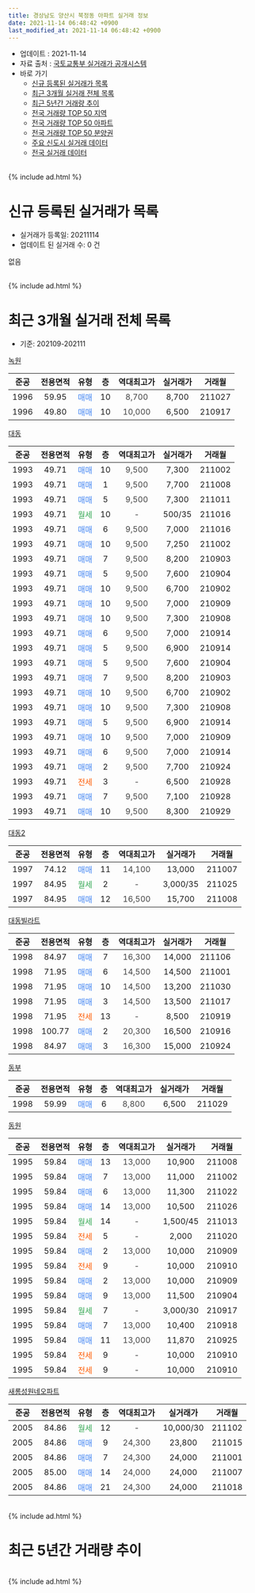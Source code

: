 ```yaml
---
title: 경상남도 양산시 북정동 아파트 실거래 정보
date: 2021-11-14 06:48:42 +0900
last_modified_at: 2021-11-14 06:48:42 +0900
---
```


* 업데이트 : 2021-11-14
* 자료 출처 : [국토교통부 실거래가 공개시스템](http://rt.molit.go.kr)
* 바로 가기
    * [신규 등록된 실거래가 목록](#신규-등록된-실거래가-목록)
    * [최근 3개월 실거래 전체 목록](#최근-3개월-실거래-전체-목록)
    * [최근 5년간 거래량 추이](#최근-5년간-거래량-추이)
    * [전국 거래량 TOP 50 지역](https://inasie.github.io/apt-trade-info/최근-3개월-전국에서-가장-거래가-많이-발생한-지역)
    * [전국 거래량 TOP 50 아파트](https://inasie.github.io/apt-trade-info/최근-3개월-전국에서-가장-거래가-많이-발생한-아파트)
    * [전국 거래량 TOP 50 분양권](https://inasie.github.io/apt-trade-info/최근-3개월-전국에서-가장-거래가-많이-발생한-분양권)
    * [주요 신도시 실거래 데이터](https://inasie.github.io/apt-trade-info/주요-신도시)
    * [전국 실거래 데이터](https://inasie.github.io/apt-trade-info/전국)
<br>
{% include ad.html %}
<br>

# 신규 등록된 실거래가 목록
* 실거래가 등록일: 20211114
* 업데이트 된 실거래 수: 0 건

없음

<br>
{% include ad.html %}
<br>

# 최근 3개월 실거래 전체 목록
* 기준: 202109-202111


[녹원](https://search.naver.com/search.naver?query=%EA%B2%BD%EC%83%81%EB%82%A8%EB%8F%84+%EC%96%91%EC%82%B0%EC%8B%9C+%EB%B6%81%EC%A0%95%EB%8F%99+%EB%85%B9%EC%9B%90)

|준공|전용면적|유형|층|역대최고가|실거래가|거래월|
|:---:|:---:|:---:|:---:|:---:|:---:|:---:|
|1996|59.95|<span style="color:#4285f3">매매</span>|10|<span style="color:#444444">8,700</span>|8,700|211027|
|1996|49.80|<span style="color:#4285f3">매매</span>|10|<span style="color:#444444">10,000</span>|6,500|210917|

[대동](https://search.naver.com/search.naver?query=%EA%B2%BD%EC%83%81%EB%82%A8%EB%8F%84+%EC%96%91%EC%82%B0%EC%8B%9C+%EB%B6%81%EC%A0%95%EB%8F%99+%EB%8C%80%EB%8F%99)

|준공|전용면적|유형|층|역대최고가|실거래가|거래월|
|:---:|:---:|:---:|:---:|:---:|:---:|:---:|
|1993|49.71|<span style="color:#4285f3">매매</span>|10|<span style="color:#444444">9,500</span>|7,300|211002|
|1993|49.71|<span style="color:#4285f3">매매</span>|1|<span style="color:#444444">9,500</span>|7,700|211008|
|1993|49.71|<span style="color:#4285f3">매매</span>|5|<span style="color:#444444">9,500</span>|7,300|211011|
|1993|49.71|<span style="color:#34a853">월세</span>|10|<span style="color:#444444">-</span>|500/35|211016|
|1993|49.71|<span style="color:#4285f3">매매</span>|6|<span style="color:#444444">9,500</span>|7,000|211016|
|1993|49.71|<span style="color:#4285f3">매매</span>|10|<span style="color:#444444">9,500</span>|7,250|211002|
|1993|49.71|<span style="color:#4285f3">매매</span>|7|<span style="color:#444444">9,500</span>|8,200|210903|
|1993|49.71|<span style="color:#4285f3">매매</span>|5|<span style="color:#444444">9,500</span>|7,600|210904|
|1993|49.71|<span style="color:#4285f3">매매</span>|10|<span style="color:#444444">9,500</span>|6,700|210902|
|1993|49.71|<span style="color:#4285f3">매매</span>|10|<span style="color:#444444">9,500</span>|7,000|210909|
|1993|49.71|<span style="color:#4285f3">매매</span>|10|<span style="color:#444444">9,500</span>|7,300|210908|
|1993|49.71|<span style="color:#4285f3">매매</span>|6|<span style="color:#444444">9,500</span>|7,000|210914|
|1993|49.71|<span style="color:#4285f3">매매</span>|5|<span style="color:#444444">9,500</span>|6,900|210914|
|1993|49.71|<span style="color:#4285f3">매매</span>|5|<span style="color:#444444">9,500</span>|7,600|210904|
|1993|49.71|<span style="color:#4285f3">매매</span>|7|<span style="color:#444444">9,500</span>|8,200|210903|
|1993|49.71|<span style="color:#4285f3">매매</span>|10|<span style="color:#444444">9,500</span>|6,700|210902|
|1993|49.71|<span style="color:#4285f3">매매</span>|10|<span style="color:#444444">9,500</span>|7,300|210908|
|1993|49.71|<span style="color:#4285f3">매매</span>|5|<span style="color:#444444">9,500</span>|6,900|210914|
|1993|49.71|<span style="color:#4285f3">매매</span>|10|<span style="color:#444444">9,500</span>|7,000|210909|
|1993|49.71|<span style="color:#4285f3">매매</span>|6|<span style="color:#444444">9,500</span>|7,000|210914|
|1993|49.71|<span style="color:#4285f3">매매</span>|2|<span style="color:#444444">9,500</span>|7,700|210924|
|1993|49.71|<span style="color:#ff5a00">전세</span>|3|<span style="color:#444444">-</span>|6,500|210928|
|1993|49.71|<span style="color:#4285f3">매매</span>|7|<span style="color:#444444">9,500</span>|7,100|210928|
|1993|49.71|<span style="color:#4285f3">매매</span>|10|<span style="color:#444444">9,500</span>|8,300|210929|

[대동2](https://search.naver.com/search.naver?query=%EA%B2%BD%EC%83%81%EB%82%A8%EB%8F%84+%EC%96%91%EC%82%B0%EC%8B%9C+%EB%B6%81%EC%A0%95%EB%8F%99+%EB%8C%80%EB%8F%992)

|준공|전용면적|유형|층|역대최고가|실거래가|거래월|
|:---:|:---:|:---:|:---:|:---:|:---:|:---:|
|1997|74.12|<span style="color:#4285f3">매매</span>|11|<span style="color:#444444">14,100</span>|13,000|211007|
|1997|84.95|<span style="color:#34a853">월세</span>|2|<span style="color:#444444">-</span>|3,000/35|211025|
|1997|84.95|<span style="color:#4285f3">매매</span>|12|<span style="color:#444444">16,500</span>|15,700|211008|

[대동빌라트](https://search.naver.com/search.naver?query=%EA%B2%BD%EC%83%81%EB%82%A8%EB%8F%84+%EC%96%91%EC%82%B0%EC%8B%9C+%EB%B6%81%EC%A0%95%EB%8F%99+%EB%8C%80%EB%8F%99%EB%B9%8C%EB%9D%BC%ED%8A%B8)

|준공|전용면적|유형|층|역대최고가|실거래가|거래월|
|:---:|:---:|:---:|:---:|:---:|:---:|:---:|
|1998|84.97|<span style="color:#4285f3">매매</span>|7|<span style="color:#444444">16,300</span>|14,000|211106|
|1998|71.95|<span style="color:#4285f3">매매</span>|6|<span style="color:#444444">14,500</span>|14,500|211001|
|1998|71.95|<span style="color:#4285f3">매매</span>|10|<span style="color:#444444">14,500</span>|13,200|211030|
|1998|71.95|<span style="color:#4285f3">매매</span>|3|<span style="color:#444444">14,500</span>|13,500|211017|
|1998|71.95|<span style="color:#ff5a00">전세</span>|13|<span style="color:#444444">-</span>|8,500|210919|
|1998|100.77|<span style="color:#4285f3">매매</span>|2|<span style="color:#444444">20,300</span>|16,500|210916|
|1998|84.97|<span style="color:#4285f3">매매</span>|3|<span style="color:#444444">16,300</span>|15,000|210924|

[동부](https://search.naver.com/search.naver?query=%EA%B2%BD%EC%83%81%EB%82%A8%EB%8F%84+%EC%96%91%EC%82%B0%EC%8B%9C+%EB%B6%81%EC%A0%95%EB%8F%99+%EB%8F%99%EB%B6%80)

|준공|전용면적|유형|층|역대최고가|실거래가|거래월|
|:---:|:---:|:---:|:---:|:---:|:---:|:---:|
|1998|59.99|<span style="color:#4285f3">매매</span>|6|<span style="color:#444444">8,800</span>|6,500|211029|

[동원](https://search.naver.com/search.naver?query=%EA%B2%BD%EC%83%81%EB%82%A8%EB%8F%84+%EC%96%91%EC%82%B0%EC%8B%9C+%EB%B6%81%EC%A0%95%EB%8F%99+%EB%8F%99%EC%9B%90)

|준공|전용면적|유형|층|역대최고가|실거래가|거래월|
|:---:|:---:|:---:|:---:|:---:|:---:|:---:|
|1995|59.84|<span style="color:#4285f3">매매</span>|13|<span style="color:#444444">13,000</span>|10,900|211008|
|1995|59.84|<span style="color:#4285f3">매매</span>|7|<span style="color:#444444">13,000</span>|11,000|211002|
|1995|59.84|<span style="color:#4285f3">매매</span>|6|<span style="color:#444444">13,000</span>|11,300|211022|
|1995|59.84|<span style="color:#4285f3">매매</span>|14|<span style="color:#444444">13,000</span>|10,500|211026|
|1995|59.84|<span style="color:#34a853">월세</span>|14|<span style="color:#444444">-</span>|1,500/45|211013|
|1995|59.84|<span style="color:#ff5a00">전세</span>|5|<span style="color:#444444">-</span>|2,000|211020|
|1995|59.84|<span style="color:#4285f3">매매</span>|2|<span style="color:#444444">13,000</span>|10,000|210909|
|1995|59.84|<span style="color:#ff5a00">전세</span>|9|<span style="color:#444444">-</span>|10,000|210910|
|1995|59.84|<span style="color:#4285f3">매매</span>|2|<span style="color:#444444">13,000</span>|10,000|210909|
|1995|59.84|<span style="color:#4285f3">매매</span>|9|<span style="color:#444444">13,000</span>|11,500|210904|
|1995|59.84|<span style="color:#34a853">월세</span>|7|<span style="color:#444444">-</span>|3,000/30|210917|
|1995|59.84|<span style="color:#4285f3">매매</span>|7|<span style="color:#444444">13,000</span>|10,400|210918|
|1995|59.84|<span style="color:#4285f3">매매</span>|11|<span style="color:#444444">13,000</span>|11,870|210925|
|1995|59.84|<span style="color:#ff5a00">전세</span>|9|<span style="color:#444444">-</span>|10,000|210910|
|1995|59.84|<span style="color:#ff5a00">전세</span>|9|<span style="color:#444444">-</span>|10,000|210910|


<script async src="//pagead2.googlesyndication.com/pagead/js/adsbygoogle.js"></script>
<!-- 기본 -->
<ins class="adsbygoogle"
     style="display:block"
     data-ad-client="ca-pub-2446590836940007"
     data-ad-slot="1659523306"
     data-ad-format="auto"
     data-full-width-responsive="true"></ins>
<script>
(adsbygoogle = window.adsbygoogle || []).push({});
</script>


[새롬성원네오파트](https://search.naver.com/search.naver?query=%EA%B2%BD%EC%83%81%EB%82%A8%EB%8F%84+%EC%96%91%EC%82%B0%EC%8B%9C+%EB%B6%81%EC%A0%95%EB%8F%99+%EC%83%88%EB%A1%AC%EC%84%B1%EC%9B%90%EB%84%A4%EC%98%A4%ED%8C%8C%ED%8A%B8)

|준공|전용면적|유형|층|역대최고가|실거래가|거래월|
|:---:|:---:|:---:|:---:|:---:|:---:|:---:|
|2005|84.86|<span style="color:#34a853">월세</span>|12|<span style="color:#444444">-</span>|10,000/30|211102|
|2005|84.86|<span style="color:#4285f3">매매</span>|9|<span style="color:#444444">24,300</span>|23,800|211015|
|2005|84.86|<span style="color:#4285f3">매매</span>|7|<span style="color:#444444">24,300</span>|24,000|211001|
|2005|85.00|<span style="color:#4285f3">매매</span>|14|<span style="color:#444444">24,000</span>|24,000|211007|
|2005|84.86|<span style="color:#4285f3">매매</span>|21|<span style="color:#444444">24,300</span>|24,000|211018|


<br>
{% include ad.html %}
<br>

# 최근 5년간 거래량 추이


<div style="width:100%;">
    <canvas id="deal_progress" height="200"></canvas>
</div>

<script>
new Chart(document.getElementById("deal_progress"), {
    type: 'line',
    data: {
        labels: ['201611','201612','201701','201702','201703','201704','201705','201706','201707','201708','201709','201710','201711','201712','201801','201802','201803','201804','201805','201806','201807','201808','201809','201810','201811','201812','201901','201902','201903','201904','201905','201906','201907','201908','201909','201910','201911','201912','202001','202002','202003','202004','202005','202006','202007','202008','202009','202010','202011','202012','202101','202102','202103','202104','202105','202106','202107','202108','202109','202110','202111'],
        datasets: [{
            label: '매매',
            pointRadius: 1,
            data: [25, 8, 7, 19, 19, 9, 14, 14, 14, 7, 10, 11, 9, 5, 9, 8, 10, 7, 8, 5, 7, 8, 11, 6, 7, 7, 6, 8, 10, 5, 5, 5, 3, 6, 10, 21, 13, 15, 6, 12, 14, 6, 10, 9, 24, 9, 6, 12, 22, 16, 14, 11, 18, 44, 18, 19, 15, 15, 25, 20, 1],
            borderColor: "rgba(255, 201, 14, 1)",
            backgroundColor: "rgba(255, 201, 14, 0.5)",
            fill: false,
            lineTension: 0
        },{
            label: '전월세',
            pointRadius: 1,
            data: [2, 5, 5, 11, 6, 2, 3, 1, 8, 6, 6, 4, 7, 5, 3, 5, 7, 2, 7, 5, 6, 3, 6, 3, 3, 7, 6, 5, 9, 3, 7, 3, 5, 7, 3, 6, 5, 2, 1, 10, 8, 3, 9, 8, 6, 2, 2, 7, 4, 8, 5, 2, 5, 12, 5, 5, 5, 4, 6, 4, 1],
            borderColor: "rgba(0, 141, 185, 1)",
            backgroundColor: "rgba(0, 141, 185, 0.5)",
            fill: false,
            lineTension: 0
        }
        ]
    },
    options: {
        responsive: true,
        title: {
            display: false
        },
        tooltips: {
            mode: 'index',
            intersect: false
        },
        hover: {
            mode: 'nearest',
            intersect: true
        },
        scales: {
            xAxes: [{
                display: true,
                scaleLabel: {
                    display: true,
                    labelString: '년/월'
                }
            }],
            yAxes: [{
                display: true,
                ticks: {
                    suggestedMin: 0,
                },
                scaleLabel: {
                    display: true,
                    labelString: '실거래 수'
                }
            }]
        }
    }
});

</script>


<br>
{% include ad.html %}
<br>

